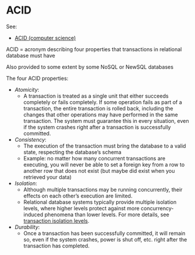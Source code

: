 # ACID

See:

- [ACID (computer science)](https://en.wikipedia.org/wiki/ACID_(computer_science))

ACID = acronym describing four properties that transactions in relational database must have

Also provided to some extent by some NoSQL or NewSQL databases

The four ACID properties:

- *Atomicity*: 
  - A transaction is treated as a single unit that either succeeds completely or fails completely. If some operation fails as part of a transaction, the entire transaction is rolled back, including the changes that other operations may have performed in the same transaction. The system must guarantee this in every situation, even if the system crashes right after a transaction is successfully committed.
- *Consistency*: 
  - The execution of the transaction must bring the database to a valid state, respecting the database’s schema
  - Example: no matter how many concurrent transactions are executing, you will never be able to set a foreign key from a row to another row that does not exist (but maybe did exist when you retrieved your data)
- *Isolation*: 
  - Although multiple transactions may be running concurrently, their effects on each other’s execution are limited. 
  - Relational database systems typically provide multiple isolation levels, where higher levels protect against more concurrency-induced phenomena than lower levels. For more details, see [transaction isolation levels](./Transaction-isolation-levels).
- *Durability*: 
  - Once a transaction has been successfully committed, it will remain so, even if the system crashes, power is shut off, etc. right after the transaction has completed.